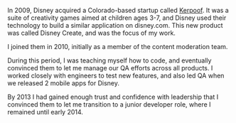 In 2009, Disney acquired a Colorado-based startup called [Kerpoof](https://en.wikipedia.org/wiki/Kerpoof).
It was a suite of creativity games aimed at children ages 3-7,
and Disney used their technology to build a similar application on disney.com.
This new product was called Disney Create, and was the focus of my work.

I joined them in 2010, initially as a member of the content moderation team.

During this period, I was teaching myself how to code,
and eventually convinced them to let me manage our QA efforts across all products.
I worked closely with engineers to test new features,
and also led QA when we released 2 mobile apps for Disney.

By 2013 I had gained enough trust and confidence with leadership that I convinced them to let me transition to a junior developer role,
where I remained until early 2014.
